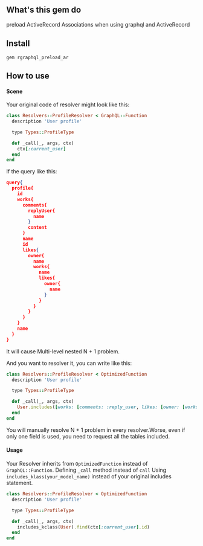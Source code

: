 ## What's this gem do

preload ActiveRecord Associations when using graphql and ActiveRecord

## Install

`gem rgraphql_preload_ar`


## How to use

#### Scene

Your original code of resolver might look like this: 

```ruby
class Resolvers::ProfileResolver < GraphQL::Function
  description 'User profile'

  type Types::ProfileType

  def _call(_, args, ctx)
    ctx[:current_user]
  end
end
```

If the query like this:
```json
query{
  profile{
    id
    works{
      comments{
        replyUser{
          name
        }
        content
      }
      name
      id
      likes{
        owner{
          name
          works{
            name
            likes{
              owner{
                name
              }
            }
          }
        }
      }
    }
    name
  }
}
```

It will cause Multi-level nested N + 1 problem.

And you want to resolver it, you can write like this:

```ruby
class Resolvers::ProfileResolver < OptimizedFunction
  description 'User profile'

  type Types::ProfileType

  def _call(_, args, ctx)
    User.includes([works: [comments: :reply_user, likes: [owner: [works: [likes: :owner]]]]]).find(ctx[:current_user].id)
  end
end
```

You will manually resolve N + 1 problem in every resolver.Worse, even if only one field is used, you need to request all the tables included.

#### Usage

Your Resolver inherits from `OptimizedFunction` instead of `GraphQL::Function`.
Defining `_call` method instead of `call`
Using `includes_klass(your_model_name)` instead of your original includes statement.


```ruby
class Resolvers::ProfileResolver < OptimizedFunction
  description 'User profile'

  type Types::ProfileType

  def _call(_, args, ctx)
    includes_kclass(User).find(ctx[:current_user].id)
  end
end
```
